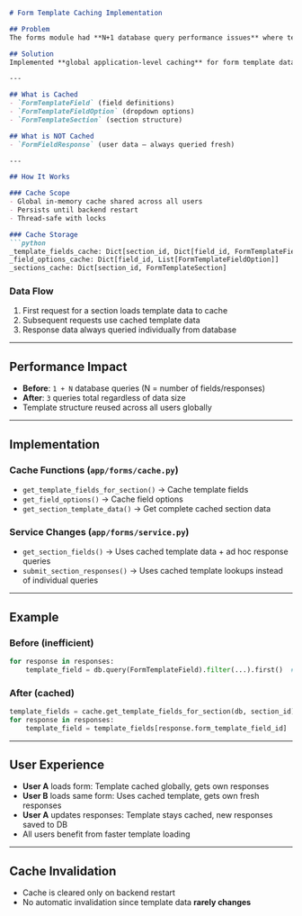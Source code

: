 ````markdown
# Form Template Caching Implementation

## Problem
The forms module had **N+1 database query performance issues** where template field data was queried repeatedly for every request, causing poor performance.

## Solution
Implemented **global application-level caching** for form template data while keeping response data always fresh from the database.

---

## What is Cached
- `FormTemplateField` (field definitions)  
- `FormTemplateFieldOption` (dropdown options)  
- `FormTemplateSection` (section structure)  

## What is NOT Cached
- `FormFieldResponse` (user data – always queried fresh)  

---

## How It Works

### Cache Scope
- Global in-memory cache shared across all users  
- Persists until backend restart  
- Thread-safe with locks  

### Cache Storage
```python
_template_fields_cache: Dict[section_id, Dict[field_id, FormTemplateField]]
_field_options_cache: Dict[field_id, List[FormTemplateFieldOption]]
_sections_cache: Dict[section_id, FormTemplateSection]
````

### Data Flow

1. First request for a section loads template data to cache
2. Subsequent requests use cached template data
3. Response data always queried individually from database

---

## Performance Impact

* **Before**: `1 + N` database queries (N = number of fields/responses)
* **After**: `3` queries total regardless of data size
* Template structure reused across all users globally

---

## Implementation

### Cache Functions (`app/forms/cache.py`)

* `get_template_fields_for_section()` → Cache template fields
* `get_field_options()` → Cache field options
* `get_section_template_data()` → Get complete cached section data

### Service Changes (`app/forms/service.py`)

* `get_section_fields()` → Uses cached template data + ad hoc response queries
* `submit_section_responses()` → Uses cached template lookups instead of individual queries

---

## Example

### Before (inefficient)

```python
for response in responses:
    template_field = db.query(FormTemplateField).filter(...).first()  # N queries
```

### After (cached)

```python
template_fields = cache.get_template_fields_for_section(db, section_id)  # 1 query
for response in responses:
    template_field = template_fields[response.form_template_field_id]  # Memory lookup
```

---

## User Experience

* **User A** loads form: Template cached globally, gets own responses
* **User B** loads same form: Uses cached template, gets own fresh responses
* **User A** updates responses: Template stays cached, new responses saved to DB
* All users benefit from faster template loading

---

## Cache Invalidation

* Cache is cleared only on backend restart
* No automatic invalidation since template data **rarely changes**
